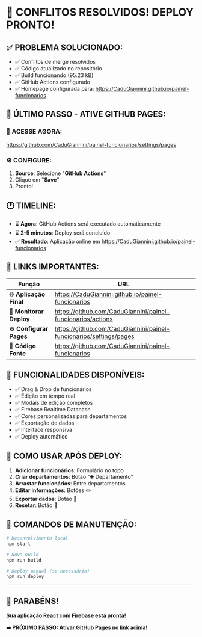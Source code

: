 # 🎉 CONFLITOS RESOLVIDOS! DEPLOY PRONTO!

## ✅ **PROBLEMA SOLUCIONADO:**
- ✅ Conflitos de merge resolvidos
- ✅ Código atualizado no repositório  
- ✅ Build funcionando (95.23 kB)
- ✅ GitHub Actions configurado
- ✅ Homepage configurada para: https://CaduGiannini.github.io/painel-funcionarios

## 🚀 **ÚLTIMO PASSO - ATIVE GITHUB PAGES:**

### 📍 **ACESSE AGORA:**
https://github.com/CaduGiannini/painel-funcionarios/settings/pages

### ⚙️ **CONFIGURE:**
1. **Source**: Selecione "**GitHub Actions**"
2. Clique em "**Save**"
3. Pronto! 

## 🕐 **TIMELINE:**
- ⏳ **Agora**: GitHub Actions será executado automaticamente
- ⏳ **2-5 minutos**: Deploy será concluído
- ✅ **Resultado**: Aplicação online em https://CaduGiannini.github.io/painel-funcionarios

## 🔗 **LINKS IMPORTANTES:**

| Função | URL |
|--------|-----|
| 🌐 **Aplicação Final** | https://CaduGiannini.github.io/painel-funcionarios |
| 🔄 **Monitorar Deploy** | https://github.com/CaduGiannini/painel-funcionarios/actions |
| ⚙️ **Configurar Pages** | https://github.com/CaduGiannini/painel-funcionarios/settings/pages |
| 📁 **Código Fonte** | https://github.com/CaduGiannini/painel-funcionarios |

## 🎯 **FUNCIONALIDADES DISPONÍVEIS:**
- ✅ Drag & Drop de funcionários
- ✅ Edição em tempo real
- ✅ Modais de edição completos
- ✅ Firebase Realtime Database
- ✅ Cores personalizadas para departamentos
- ✅ Exportação de dados
- ✅ Interface responsiva
- ✅ Deploy automático

## 📱 **COMO USAR APÓS DEPLOY:**
1. **Adicionar funcionários**: Formulário no topo
2. **Criar departamentos**: Botão "➕ Departamento"
3. **Arrastar funcionários**: Entre departamentos
4. **Editar informações**: Botões ✏️
5. **Exportar dados**: Botão 💾
6. **Resetar**: Botão 🔄

## 🔧 **COMANDOS DE MANUTENÇÃO:**
```bash
# Desenvolvimento local
npm start

# Nova build
npm run build

# Deploy manual (se necessário)
npm run deploy
```

---

## 🎊 **PARABÉNS!** 
**Sua aplicação React com Firebase está pronta!**

**➡️ PRÓXIMO PASSO: Ativar GitHub Pages no link acima!**
